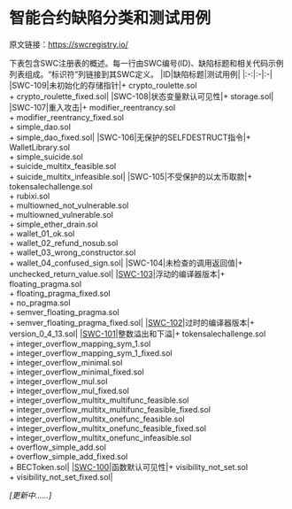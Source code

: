 # 智能合约缺陷分类和测试用例
原文链接：https://swcregistry.io/

下表包含SWC注册表的概述。每一行由SWC编号(ID)、缺陷标题和相关代码示例列表组成。“标识符”列链接到其SWC定义。
|ID|缺陷标题|测试用例|
|:-:|:-|:-|
|SWC-109|未初始化的存储指针|+ crypto_roulette.sol<br/>+ crypto_roulette_fixed.sol|
|SWC-108|状态变量默认可见性|+ storage.sol|
|SWC-107|重入攻击|+ modifier_reentrancy.sol<br/>+ modifier_reentrancy_fixed.sol<br/>+ simple_dao.sol<br/>+ simple_dao_fixed.sol|
|SWC-106|无保护的SELFDESTRUCT指令|+ WalletLibrary.sol<br/>+ simple_suicide.sol<br/>+ suicide_multitx_feasible.sol<br/>+ suicide_multitx_infeasible.sol|
|SWC-105|不受保护的以太币取款|+ tokensalechallenge.sol<br/>+ rubixi.sol<br/>+ multiowned_not_vulnerable.sol<br/>+ multiowned_vulnerable.sol<br/>+ simple_ether_drain.sol<br/>+ wallet_01_ok.sol<br/>+ wallet_02_refund_nosub.sol<br/>+ wallet_03_wrong_constructor.sol<br/>+ wallet_04_confused_sign.sol|
|SWC-104|未检查的调用返回值|+ unchecked_return_value.sol|
|[SWC-103](SWC-103.md)|浮动的编译器版本|+ floating_pragma.sol<br/>+ floating_pragma_fixed.sol<br/>+ no_pragma.sol<br/>+ semver_floating_pragma.sol<br/>+ semver_floating_pragma_fixed.sol|
|[SWC-102](SWC-102.md)|过时的编译器版本|+ version_0_4_13.sol|
|[SWC-101](SWC-101.md)|整数溢出和下溢|+ tokensalechallenge.sol<br/>+ integer_overflow_mapping_sym_1.sol<br/>+ integer_overflow_mapping_sym_1_fixed.sol<br/>+ integer_overflow_minimal.sol<br/>+ integer_overflow_minimal_fixed.sol<br/>+ integer_overflow_mul.sol<br/>+ integer_overflow_mul_fixed.sol<br/>+ integer_overflow_multitx_multifunc_feasible.sol<br/>+ integer_overflow_multitx_multifunc_feasible_fixed.sol<br/>+ integer_overflow_multitx_onefunc_feasible.sol<br/>+ integer_overflow_multitx_onefunc_feasible_fixed.sol<br/>+ integer_overflow_multitx_onefunc_infeasible.sol<br/>+ overflow_simple_add.sol<br/>+ overflow_simple_add_fixed.sol<br/>+ BECToken.sol|
|[SWC-100](SWC-100.md)|函数默认可见性|+ visibility_not_set.sol<br/>+ visibility_not_set_fixed.sol|

*[更新中......]*
